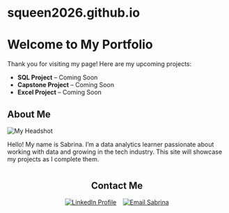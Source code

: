 # squeen2026.github.io
<!DOCTYPE html>
<html>
<head>
  <meta charset="UTF-8">
</head>
<body>
  <h1>Welcome to My Portfolio</h1>
  <p>Thank you for visiting my page! Here are my upcoming projects:</p>

  <ul>
    <li><strong>SQL Project</strong> – Coming Soon</li>
    <li><strong>Capstone Project</strong> – Coming Soon</li>
    <li><strong>Excel Project</strong> – Coming Soon</li>
  </ul>

  <h2>About Me</h2>
  <img src="https://via.placeholder.com/150" alt="My Headshot">
  <p>Hello! My name is Sabrina. I’m a data analytics learner passionate about working with data and growing in the tech industry. This site will showcase my projects as I complete them.</p>

<h2 style="text-align: center; margin-top: 40px;">Contact Me</h2>
<div style="display: flex; justify-content: center; gap: 15px; flex-wrap: wrap; margin-top: 10px;">
  <!-- LinkedIn Button -->
  <a href="https://www.linkedin.com/in/sabrina-a-queen" target="_blank" rel="noopener noreferrer">
    <img src="https://img.shields.io/badge/LinkedIn-Profile-blue?logo=linkedin&logoColor=white&style=for-the-badge" alt="LinkedIn Profile">
  </a>

  <!-- Email Button -->
  <a href="mailto:sabrina.a.queen7@gmail.com">
    <img src="https://img.shields.io/badge/Email-Sabrina-red?logo=gmail&logoColor=white&style=for-the-badge" alt="Email Sabrina">
  </a>
</div>
